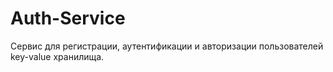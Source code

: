 # Auth-Service
Сервис для регистрации, аутентификации и авторизации пользователей key-value хранилища.

